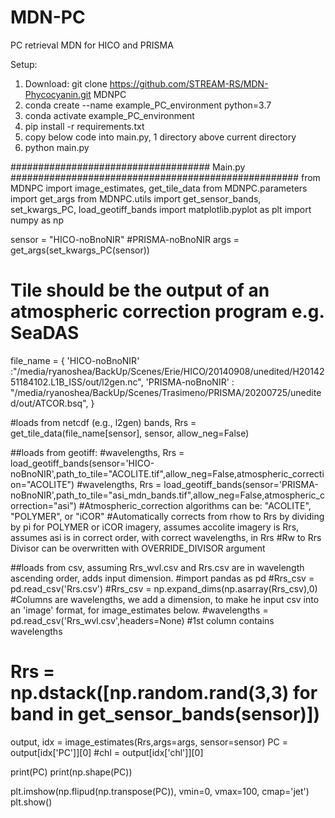 # MDN-PC
PC retrieval MDN for HICO and PRISMA

Setup:
1. Download: git clone https://github.com/STREAM-RS/MDN-Phycocyanin.git MDNPC
2. conda create --name example_PC_environment python=3.7
3. conda activate example_PC_environment
4. pip install -r requirements.txt 
5. copy below code into main.py, 1 directory above current directory
6. python main.py


#################################### Main.py ####################################################
from MDNPC import image_estimates, get_tile_data
from MDNPC.parameters import get_args
from MDNPC.utils import get_sensor_bands, set_kwargs_PC, load_geotiff_bands
import matplotlib.pyplot as plt
import numpy as np

sensor = "HICO-noBnoNIR" #PRISMA-noBnoNIR
args = get_args(set_kwargs_PC(sensor))

# Tile should be the output of an atmospheric correction program e.g. SeaDAS
file_name = {
    'HICO-noBnoNIR' :"/media/ryanoshea/BackUp/Scenes/Erie/HICO/20140908/unedited/H2014251184102.L1B_ISS/out/l2gen.nc",
    'PRISMA-noBnoNIR' : "/media/ryanoshea/BackUp/Scenes/Trasimeno/PRISMA/20200725/unedited/out/ATCOR.bsq",
}

#loads from netcdf (e.g., l2gen)
bands, Rrs = get_tile_data(file_name[sensor], sensor, allow_neg=False)

##loads from geotiff:
#wavelengths, Rrs = load_geotiff_bands(sensor='HICO-noBnoNIR',path_to_tile="ACOLITE.tif",allow_neg=False,atmospheric_correction="ACOLITE")
#wavelengths, Rrs = load_geotiff_bands(sensor='PRISMA-noBnoNIR',path_to_tile="asi_mdn_bands.tif",allow_neg=False,atmospheric_correction="asi")
#Atmospheric_correction algorithms can be: "ACOLITE", "POLYMER", or "iCOR"
#Automatically corrects from rhow to Rrs by dividing by pi for POLYMER or iCOR imagery, assumes accolite imagery is Rrs, assumes asi is in correct order, with correct wavelengths, in Rrs
#Rw to Rrs Divisor can be overwritten with OVERRIDE_DIVISOR argument

##loads from csv, assuming Rrs_wvl.csv and Rrs.csv are in wavelength ascending order, adds input dimension.
#import pandas as pd
#Rrs_csv = pd.read_csv('Rrs.csv')
#Rrs_csv = np.expand_dims(np.asarray(Rrs_csv),0) #Columns are wavelengths, we add a dimension, to make he input csv into an 'image' format, for image_estimates below.
#wavelengths  = pd.read_csv('Rrs_wvl.csv',headers=None) #1st column contains wavelengths


# Rrs = np.dstack([np.random.rand(3,3) for band in get_sensor_bands(sensor)])
output, idx = image_estimates(Rrs,args=args, sensor=sensor)
PC = output[idx['PC']][0]
#chl = output[idx['chl']][0]

print(PC)
print(np.shape(PC))

plt.imshow(np.flipud(np.transpose(PC)), vmin=0, vmax=100, cmap='jet')
plt.show()


